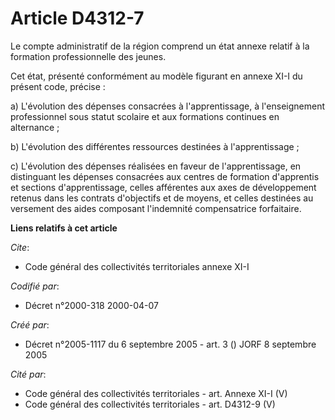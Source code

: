 # Article D4312-7

Le compte administratif de la région comprend un état annexe relatif à la formation professionnelle des jeunes.

Cet état, présenté conformément au modèle figurant en annexe XI-I du présent code, précise :

a) L'évolution des dépenses consacrées à l'apprentissage, à l'enseignement professionnel sous statut scolaire et aux
formations continues en alternance ;

b) L'évolution des différentes ressources destinées à l'apprentissage ;

c) L'évolution des dépenses réalisées en faveur de l'apprentissage, en distinguant les dépenses consacrées aux centres de
formation d'apprentis et sections d'apprentissage, celles afférentes aux axes de développement retenus dans les contrats
d'objectifs et de moyens, et celles destinées au versement des aides composant l'indemnité compensatrice forfaitaire.

**Liens relatifs à cet article**

_Cite_:

  - Code général des collectivités territoriales annexe XI-I

_Codifié par_:

  - Décret n°2000-318 2000-04-07

_Créé par_:

  - Décret n°2005-1117 du 6 septembre 2005 - art. 3 () JORF 8 septembre 2005

_Cité par_:

  - Code général des collectivités territoriales - art. Annexe XI-I (V)
  - Code général des collectivités territoriales - art. D4312-9 (V)
